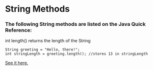# String Methods

### The following String methods are listed on the Java Quick Reference:



int length\(\)         returns the length of the String

```
String greeting = "Hello, there!";
int stringLength = greeting.length(); //stores 13 in stringLength
```

[See it here.](http://rextester.com/JDPIJN44765)

